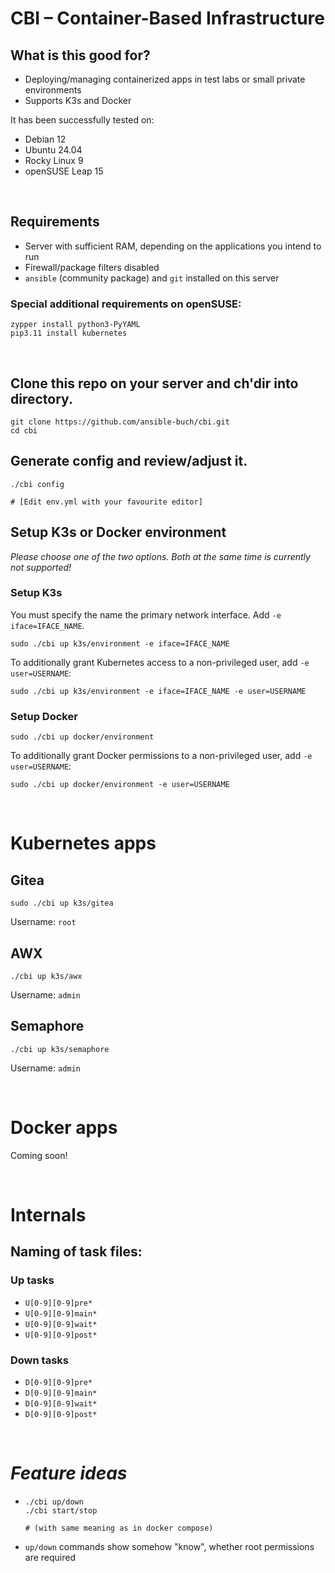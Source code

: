 # CBI &ndash; Container-Based Infrastructure

## What is this good for?

- Deploying/managing containerized apps in test labs or small private
  environments
- Supports K3s and Docker

It has been successfully tested on:

- Debian 12
- Ubuntu 24.04
- Rocky Linux 9
- openSUSE Leap 15


<br/>

## Requirements

- Server with sufficient RAM, depending on the applications you intend to run
- Firewall/package filters disabled
- `ansible` (community package) and `git` installed on this server

### Special additional requirements on openSUSE:

```
zypper install python3-PyYAML
pip3.11 install kubernetes
```

<br/>

## Clone this repo on your server and ch'dir into directory.

```
git clone https://github.com/ansible-buch/cbi.git
cd cbi
```

## Generate config and review/adjust it.
```
./cbi config

# [Edit env.yml with your favourite editor]
```



## Setup K3s or Docker environment

_Please choose one of the two options. 
Both at the same time is currently not supported!_

### Setup K3s 

You must specify the name the primary network interface.
Add `-e iface=IFACE_NAME`.

```
sudo ./cbi up k3s/environment -e iface=IFACE_NAME
```

To additionally grant Kubernetes access to a non-privileged user,
add `-e user=USERNAME`:

```
sudo ./cbi up k3s/environment -e iface=IFACE_NAME -e user=USERNAME
```

### Setup Docker

```
sudo ./cbi up docker/environment
```

To additionally grant Docker permissions to a non-privileged user,
add `-e user=USERNAME`:

```
sudo ./cbi up docker/environment -e user=USERNAME
```

<br/>


# Kubernetes apps

## Gitea
  ```
  sudo ./cbi up k3s/gitea
  ```
  Username: `root`

## AWX
  ```
  ./cbi up k3s/awx
  ```
  Username: `admin`

## Semaphore
  ```
  ./cbi up k3s/semaphore
  ```
  Username: `admin`




<br/>

# Docker apps

Coming soon!


<br/>

# Internals

## Naming of task files:

### Up tasks
- `U[0-9][0-9]pre*`
- `U[0-9][0-9]main*`
- `U[0-9][0-9]wait*`
- `U[0-9][0-9]post*`

### Down tasks
- `D[0-9][0-9]pre*`
- `D[0-9][0-9]main*`
- `D[0-9][0-9]wait*`
- `D[0-9][0-9]post*`



<br/>

# *Feature ideas*

-
  ```
  ./cbi up/down
  ./cbi start/stop
  
  # (with same meaning as in docker compose)
  ```

- `up/down` commands show somehow "know", whether root permissions are required







<!--
## Start apps/init:
```
./cbi start apps/init
```

## Start step-ca (if needed):
```
./cbi start apps/base/step-ca
```

## Start Traefik (the most important part of the puzzle :-)
```
./cbi start apps/base/traefik
```


## Apps:

- Development (Gitea)
  ```
  ./cbi start apps/development/gitea
  ```
